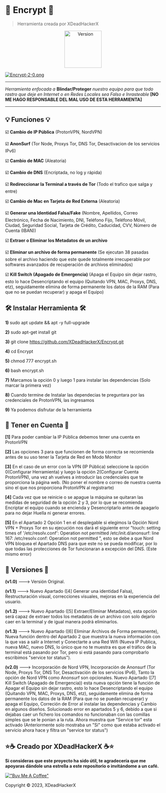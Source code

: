 # 🔐 Encrypt 🔐

> Herramienta creada por XDeadHackerX

<p align="center"><img width="120px" alt="Version" src="https://img.shields.io/badge/version-2.0-yellow.svg?style=for-the-badge"/></p>

[![Encrypt-2-0.png](https://i.postimg.cc/L822TYd3/Encrypt-2-0.png)](https://postimg.cc/567h9t2X)

---

*Herramienta enfocada a* **Blindar/Proteger** *nuestro equipo para que todo rastro que deje en Internet o en Redes Locales sea Falso e Inrasteable* **[NO ME HAGO RESPONSABLE DEL MAL USO DE ESTA HERRAMIENTA]**

---

## 💡 Funciones 💡

:ballot_box_with_check: **Cambio de IP Pública** (ProtonVPN, NordVPN)

:ballot_box_with_check: **AnonSurf** (Tor Node, Proxys Tor, DNS Tor, Desactivacion de los servicios IPv6)

:ballot_box_with_check: **Cambio de MAC** (Aleatoria)

:ballot_box_with_check: **Cambio de DNS** (Encriptada, no log y rápida)

:ballot_box_with_check: **Redireccionar la Terminal a través de Tor** (Todo el trafico que salga y entre)

:ballot_box_with_check: **Cambio de Mac en Tarjeta de Red Externa** (Aleatoria)

:ballot_box_with_check: **Generar una Identidad Falsa/Fake** (Nombre, Apellidos, Correo Electrónico, Fecha de Nacimiento, DNI, Teléfono Fijo, Teléfono Móvil, Ciudad, Seguridad Social, Tarjeta de Crédito, Caducidad, CVV, Número de Cuenta (IBAN))

:ballot_box_with_check: **Extraer o Eliminar los Metadatos de un archivo**

:ballot_box_with_check: **Eliminar un archivo de forma permanente** (Se ejecutan 38 pasadas sobre el archivo haciendo que este quede totalmente irrecuperable por softwares avanzados de recuperación de archivos eliminados)

:ballot_box_with_check: **Kill Switch (Apagado de Emergencia)** (Apaga el Equipo sin dejar rastro, esto lo hace Desencriptando el equipo (Quitando VPN, MAC, Proxys, DNS, etz), seguidamente elimina de forma permanente los datos de la RAM (Para que no se puedan recuperar) y apaga el Equipo)

## 🛠 Instalar Herramienta 🛠

**1)** sudo apt update && apt -y full-upgrade

**2)** sudo apt-get install git

**3)** git clone https://github.com/XDeadHackerX/Encrypt.git

**4)** cd Encrypt

**5)** chmod 777 encrypt.sh

**6)** bash encrypt.sh

**7)** Marcamos la opción 0 y luego 1 para instalar las dependencias (Solo marcar la primera vez)

**8)** Cuando termine de Instalar las dependecias te preguntara por las credenciales de ProtonVPN, las ingresamos

**9)** Ya podemos disfrutar de la herramienta

## 🎲 Tener en Cuenta 🎲

**[1]** Para poder cambiar la IP Pública debemos tener una cuenta en ProtonVPN

**[2]** Las opciones 3 para que funcionen de forma correcta se recomienda antes de su uso tener la Tarjeta de Red en Modo Monitor

**[3]** En el caso de un error con la VPN (IP Pública) seleccione la opción 0(Configurar Herramienta) y luego la opción 2(Configurar Cuenta ProtonVPN), una vez ah vuelves a introducir las credenciales que te proporciona la página web. (No poner el nombre o correo de nuestra cuenta sino el que nos proporciona ProtonVPN al registrarte)

**[4]** Cada vez que se reinicie o se apague la máquina se quitaran las medidas de seguridad de la opción 2 y 3, por lo que se recomienda Encriptar el equipo cuando se encienda y Desencriptarlo antes de apagarlo para no dejar Huella ni generar errores. 

**[5]** En el Apartado 2 Opción 1 en el desplegable si elegimos la Opción Nord VPN + Proxys Tor en su ejecución nos dará el siguiente error "touch: setting times of '/etc/resolv.conf': Operation not permitted
/etc/init.d/anonsurf: line 167: /etc/resolv.conf: Operation not permitted
", esto se debe a que Nord VPN bloquea el Apartado DNS para que este no se pueda modificar, por lo que todas las protecciones de Tor funcionaran a excepción del DNS. (Este mismo error)

## 🔎 Versiones 🔎

**(v1.0)** ---> Versión Original.

**(v1.1)** ---> Nuevo Apartado ([4] Generar una identidad Falsa), Restructuración visual, correcciones visuales, mejoras en la experiencia del usuario.

**(v1.2)** ---> Nuevo Apartado ([5] Extraer/Eliminar Metadatos), esta opción será capaz de extraer todos los metadatos de un archivo con solo dejarlo caer en la terminal y de igual manera podrá eliminarlos.

**(v1.3)** ---> Nuevo Apartado ([6] Eliminar Archivos de Forma permanente), Nueva función dentro del Apartado 2 que muestra la nueva información con la que vas a salir a Internet y Conectarte a una Red Wifi (Nueva IP Publica, nueva MAC, nuevo DNS, lo único que no te muestra es que el tráfico de la terminal está pasando por Tor, pero si está pasando para comprobarlo escribimos "service tor status").

**(v2.0)** ---> Incorporación de Nord VPN, Incorporación de Anonsurf (Tor Node, Proxys Tor, DNS Tor, Desactivación de los servicios IPv6), Tanto la opción de Nord VPN como Anonsurf son opcionales. Nuevo Apartado ([7] Kill Switch (Apagado de Emergencia)) esta nueva opción tiene la función de Apagar el Equipo sin dejar rastro, esto lo hace Desencriptando el equipo (Quitando VPN, MAC, Proxys, DNS, etz), seguidamente elimina de forma permanente los datos de la RAM (Para que no se puedan recuperar) y apaga el Equipo, Correción de Error al instalar las dependencias y Cambio en algunos diseños. Solucionado error en apartados 5 y 6, debido a que si dejabas caer un fichero los comandos no funcionaban con las comillas simples que se le ponian a la ruta. Ahora muestra que "Service tor" esta activado (Anteriormente solo mostraba un "Si" como que estaba activado el servicio ahora hace y filtra un "service tor status")

## ⭐☕ Creado por XDeadHackerX ☕⭐

**Si consideras que este proyecto ha sido útil, te agradecería que me apoyaras dándole una estrella a este repositorio o invitándome a un café.**

[!["Buy Me A Coffee"](https://www.buymeacoffee.com/assets/img/custom_images/orange_img.png)](https://www.buymeacoffee.com/XDeadHackerX)

Copyright © 2023, XDeadHackerX

